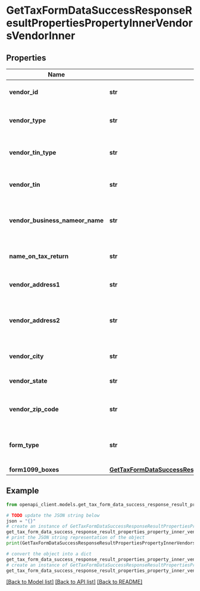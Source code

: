 # GetTaxFormDataSuccessResponseResultPropertiesPropertyInnerVendorsVendorInner


## Properties

Name | Type | Description | Notes
------------ | ------------- | ------------- | -------------
**vendor_id** | **str** | Unique identifier for the vendor. | 
**vendor_type** | **str** | Type of the vendor (e.g., Business, Individual). | 
**vendor_tin_type** | **str** | Type of the vendor&#39;s tax identification number. | 
**vendor_tin** | **str** | Tax Identification Number of the vendor. | 
**vendor_business_nameor_name** | **str** | Business name or individual&#39;s name for the vendor. | 
**name_on_tax_return** | **str** | Legal name of the entity as per tax return. | [optional] 
**vendor_address1** | **str** | Street address of the vendor. | 
**vendor_address2** | **str** | Optional second line of the vendor&#39;s street address. | [optional] 
**vendor_city** | **str** | City where the vendor is located. | 
**vendor_state** | **str** | State where the vendor is located. | 
**vendor_zip_code** | **str** | Postal code of the vendor&#39;s location. | 
**form_type** | **str** | Type of form the vendor receives (e.g., 1099 - MISC). | 
**form1099_boxes** | [**GetTaxFormDataSuccessResponseResultPropertiesPropertyInnerVendorsVendorInnerForm1099Boxes**](GetTaxFormDataSuccessResponseResultPropertiesPropertyInnerVendorsVendorInnerForm1099Boxes.md) |  | 

## Example

```python
from openapi_client.models.get_tax_form_data_success_response_result_properties_property_inner_vendors_vendor_inner import GetTaxFormDataSuccessResponseResultPropertiesPropertyInnerVendorsVendorInner

# TODO update the JSON string below
json = "{}"
# create an instance of GetTaxFormDataSuccessResponseResultPropertiesPropertyInnerVendorsVendorInner from a JSON string
get_tax_form_data_success_response_result_properties_property_inner_vendors_vendor_inner_instance = GetTaxFormDataSuccessResponseResultPropertiesPropertyInnerVendorsVendorInner.from_json(json)
# print the JSON string representation of the object
print(GetTaxFormDataSuccessResponseResultPropertiesPropertyInnerVendorsVendorInner.to_json())

# convert the object into a dict
get_tax_form_data_success_response_result_properties_property_inner_vendors_vendor_inner_dict = get_tax_form_data_success_response_result_properties_property_inner_vendors_vendor_inner_instance.to_dict()
# create an instance of GetTaxFormDataSuccessResponseResultPropertiesPropertyInnerVendorsVendorInner from a dict
get_tax_form_data_success_response_result_properties_property_inner_vendors_vendor_inner_from_dict = GetTaxFormDataSuccessResponseResultPropertiesPropertyInnerVendorsVendorInner.from_dict(get_tax_form_data_success_response_result_properties_property_inner_vendors_vendor_inner_dict)
```
[[Back to Model list]](../README.md#documentation-for-models) [[Back to API list]](../README.md#documentation-for-api-endpoints) [[Back to README]](../README.md)


